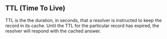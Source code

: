 ## TTL (Time To Live)

TTL is the the duration, in seconds, that a resolver is instructed to keep the 
record in its cache. Until the TTL for the particular record has expired, 
the resolver will respond with the cached answer.
